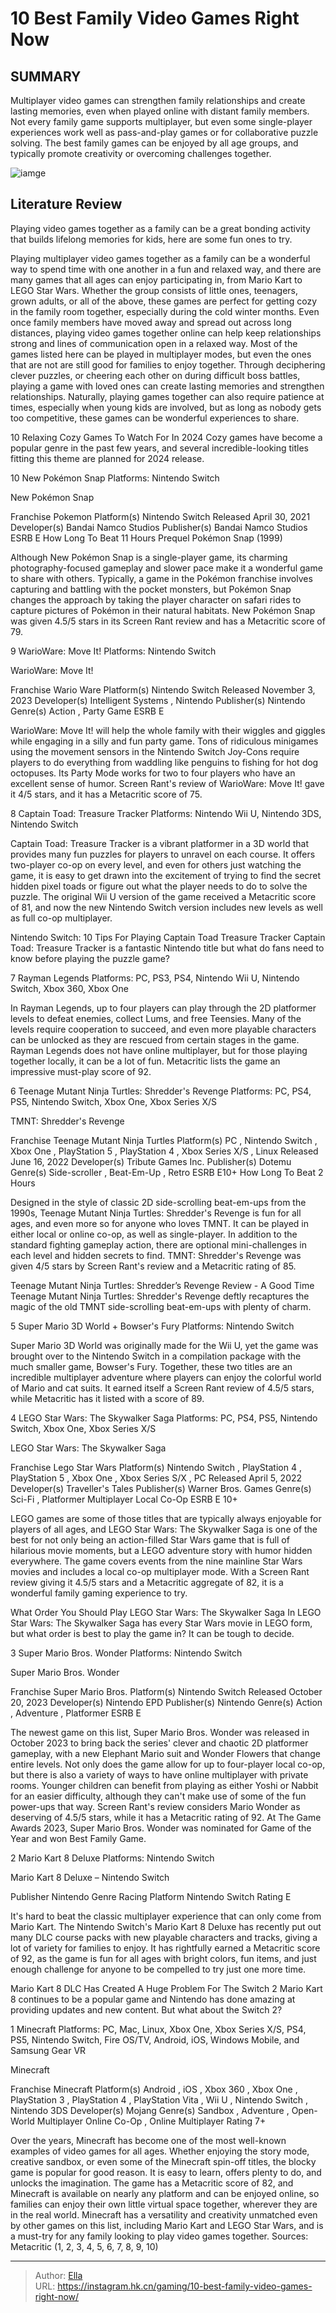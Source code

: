 # 10 Best Family Video Games Right Now


## SUMMARY 


 Multiplayer video games can strengthen family relationships and create lasting memories, even when played online with distant family members. 
 Not every family game supports multiplayer, but even some single-player experiences work well as pass-and-play games or for collaborative puzzle solving. 
 The best family games can be enjoyed by all age groups, and typically promote creativity or overcoming challenges together. 

![iamge](https://static1.srcdn.com/wordpress/wp-content/uploads/2023/12/family-video-games.jpg)

## Literature Review

Playing video games together as a family can be a great bonding activity that builds lifelong memories for kids, here are some fun ones to try.




Playing multiplayer video games together as a family can be a wonderful way to spend time with one another in a fun and relaxed way, and there are many games that all ages can enjoy participating in, from Mario Kart to LEGO Star Wars. Whether the group consists of little ones, teenagers, grown adults, or all of the above, these games are perfect for getting cozy in the family room together, especially during the cold winter months. Even once family members have moved away and spread out across long distances, playing video games together online can help keep relationships strong and lines of communication open in a relaxed way.
Most of the games listed here can be played in multiplayer modes, but even the ones that are not are still good for families to enjoy together. Through deciphering clever puzzles, or cheering each other on during difficult boss battles, playing a game with loved ones can create lasting memories and strengthen relationships. Naturally, playing games together can also require patience at times, especially when young kids are involved, but as long as nobody gets too competitive, these games can be wonderful experiences to share.
            
 
 10 Relaxing Cozy Games To Watch For In 2024 
Cozy games have become a popular genre in the past few years, and several incredible-looking titles fitting this theme are planned for 2024 release.












 








 10  New Pokémon Snap 
Platforms: Nintendo Switch
        

  New Pokémon Snap  


  Franchise    Pokemon     Platform(s)    Nintendo Switch     Released    April 30, 2021     Developer(s)    Bandai Namco Studios     Publisher(s)    Bandai Namco Studios     ESRB    E     How Long To Beat    11 Hours     Prequel    Pokémon Snap (1999)    


Although New Pokémon Snap is a single-player game, its charming photography-focused gameplay and slower pace make it a wonderful game to share with others. Typically, a game in the Pokémon franchise involves capturing and battling with the pocket monsters, but Pokémon Snap changes the approach by taking the player character on safari rides to capture pictures of Pokémon in their natural habitats. New Pokémon Snap was given 4.5/5 stars in its Screen Rant review and has a Metacritic score of 79.





 9  WarioWare: Move It! 
Platforms: Nintendo Switch
        

  WarioWare: Move It!  


  Franchise    Wario Ware     Platform(s)    Nintendo Switch     Released    November 3, 2023     Developer(s)    Intelligent Systems , Nintendo     Publisher(s)    Nintendo     Genre(s)    Action , Party Game     ESRB    E    


WarioWare: Move It! will help the whole family with their wiggles and giggles while engaging in a silly and fun party game. Tons of ridiculous minigames using the movement sensors in the Nintendo Switch Joy-Cons require players to do everything from waddling like penguins to fishing for hot dog octopuses. Its Party Mode works for two to four players who have an excellent sense of humor. Screen Rant&#39;s review of WarioWare: Move It! gave it 4/5 stars, and it has a Metacritic score of 75.





 8  Captain Toad: Treasure Tracker 
Platforms: Nintendo Wii U, Nintendo 3DS, Nintendo Switch


 







Captain Toad: Treasure Tracker is a vibrant platformer in a 3D world that provides many fun puzzles for players to unravel on each course. It offers two-player co-op on every level, and even for others just watching the game, it is easy to get drawn into the excitement of trying to find the secret hidden pixel toads or figure out what the player needs to do to solve the puzzle. The original Wii U version of the game received a Metacritic score of 81, and now the new Nintendo Switch version includes new levels as well as full co-op multiplayer.
            
 
 Nintendo Switch: 10 Tips For Playing Captain Toad Treasure Tracker 
Captain Toad: Treasure Tracker is a fantastic Nintendo title but what do fans need to know before playing the puzzle game? 








 7  Rayman Legends 
Platforms: PC, PS3, PS4, Nintendo Wii U, Nintendo Switch, Xbox 360, Xbox One
        

In Rayman Legends, up to four players can play through the 2D platformer levels to defeat enemies, collect Lums, and free Teensies. Many of the levels require cooperation to succeed, and even more playable characters can be unlocked as they are rescued from certain stages in the game. Rayman Legends does not have online multiplayer, but for those playing together locally, it can be a lot of fun. Metacritic lists the game an impressive must-play score of 92.





 6  Teenage Mutant Ninja Turtles: Shredder&#39;s Revenge 
Platforms: PC, PS4, PS5, Nintendo Switch, Xbox One, Xbox Series X/S


 







  TMNT: Shredder&#39;s Revenge  


  Franchise    Teenage Mutant Ninja Turtles     Platform(s)    PC , Nintendo Switch , Xbox One , PlayStation 5 , PlayStation 4 , Xbox Series X/S , Linux     Released    June 16, 2022     Developer(s)    Tribute Games Inc.     Publisher(s)    Dotemu     Genre(s)    Side-scroller , Beat-Em-Up , Retro     ESRB    E10&#43;     How Long To Beat    2 Hours    


Designed in the style of classic 2D side-scrolling beat-em-ups from the 1990s, Teenage Mutant Ninja Turtles: Shredder&#39;s Revenge is fun for all ages, and even more so for anyone who loves TMNT. It can be played in either local or online co-op, as well as single-player. In addition to the standard fighting gameplay action, there are optional mini-challenges in each level and hidden secrets to find. TMNT: Shredder&#39;s Revenge was given 4/5 stars by Screen Rant&#39;s review and a Metacritic rating of 85.
            
 
 Teenage Mutant Ninja Turtles: Shredder’s Revenge Review - A Good Time 
Teenage Mutant Ninja Turtles: Shredder&#39;s Revenge deftly recaptures the magic of the old TMNT side-scrolling beat-em-ups with plenty of charm.








 5  Super Mario 3D World &#43; Bowser&#39;s Fury 
Platforms: Nintendo Switch
        

Super Mario 3D World was originally made for the Wii U, yet the game was brought over to the Nintendo Switch in a compilation package with the much smaller game, Bowser&#39;s Fury. Together, these two titles are an incredible multiplayer adventure where players can enjoy the colorful world of Mario and cat suits. It earned itself a Screen Rant review of 4.5/5 stars, while Metacritic has it listed with a score of 89.





 4  LEGO Star Wars: The Skywalker Saga 
Platforms: PC, PS4, PS5, Nintendo Switch, Xbox One, Xbox Series X/S
        

  LEGO Star Wars: The Skywalker Saga  


  Franchise    Lego Star Wars     Platform(s)    Nintendo Switch , PlayStation 4 , PlayStation 5 , Xbox One , Xbox Series S/X , PC     Released    April 5, 2022     Developer(s)    Traveller&#39;s Tales     Publisher(s)    Warner Bros. Games     Genre(s)     Sci-Fi , Platformer     Multiplayer    Local Co-Op     ESRB    E 10&#43;    


LEGO games are some of those titles that are typically always enjoyable for players of all ages, and LEGO Star Wars: The Skywalker Saga is one of the best for not only being an action-filled Star Wars game that is full of hilarious movie moments, but a LEGO adventure story with humor hidden everywhere. The game covers events from the nine mainline Star Wars movies and includes a local co-op multiplayer mode. With a Screen Rant review giving it 4.5/5 stars and a Metacritic aggregate of 82, it is a wonderful family gaming experience to try.
            
 
 What Order You Should Play LEGO Star Wars: The Skywalker Saga In 
LEGO Star Wars: The Skywalker Saga has every Star Wars movie in LEGO form, but what order is best to play the game in? It can be tough to decide.








 3  Super Mario Bros. Wonder 
Platforms: Nintendo Switch


 







  Super Mario Bros. Wonder  


  Franchise    Super Mario Bros.     Platform(s)    Nintendo Switch     Released    October 20, 2023     Developer(s)    Nintendo EPD     Publisher(s)    Nintendo     Genre(s)    Action , Adventure , Platformer     ESRB    E    


The newest game on this list, Super Mario Bros. Wonder was released in October 2023 to bring back the series&#39; clever and chaotic 2D platformer gameplay, with a new Elephant Mario suit and Wonder Flowers that change entire levels. Not only does the game allow for up to four-player local co-op, but there is also a variety of ways to have online multiplayer with private rooms. Younger children can benefit from playing as either Yoshi or Nabbit for an easier difficulty, although they can&#39;t make use of some of the fun power-ups that way. Screen Rant&#39;s review considers Mario Wonder as deserving of 4.5/5 stars, while it has a Metacritic rating of 92.
At The Game Awards 2023, Super Mario Bros. Wonder was nominated for Game of the Year and won Best Family Game. 






 2  Mario Kart 8 Deluxe 
Platforms: Nintendo Switch
        

 Mario Kart 8 Deluxe – Nintendo Switch 


  Publisher    Nintendo     Genre    Racing     Platform    Nintendo Switch     Rating    E    


It&#39;s hard to beat the classic multiplayer experience that can only come from Mario Kart. The Nintendo Switch&#39;s Mario Kart 8 Deluxe has recently put out many DLC course packs with new playable characters and tracks, giving a lot of variety for families to enjoy. It has rightfully earned a Metacritic score of 92, as the game is fun for all ages with bright colors, fun items, and just enough challenge for anyone to be compelled to try just one more time.
            
 
 Mario Kart 8 DLC Has Created A Huge Problem For The Switch 2 
Mario Kart 8 continues to be a popular game and Nintendo has done amazing at providing updates and new content. But what about the Switch 2?








 1  Minecraft 
Platforms: PC, Mac, Linux, Xbox One, Xbox Series X/S, PS4, PS5, Nintendo Switch, Fire OS/TV, Android, iOS, Windows Mobile, and Samsung Gear VR
        

  Minecraft  


  Franchise    Minecraft     Platform(s)    Android , iOS , Xbox 360 , Xbox One , PlayStation 3 , PlayStation 4 , PlayStation Vita , Wii U , Nintendo Switch , Nintendo 3DS     Developer(s)    Mojang     Genre(s)    Sandbox , Adventure , Open-World     Multiplayer    Online Co-Op , Online Multiplayer     Rating    7&#43;    


Over the years, Minecraft has become one of the most well-known examples of video games for all ages. Whether enjoying the story mode, creative sandbox, or even some of the Minecraft spin-off titles, the blocky game is popular for good reason. It is easy to learn, offers plenty to do, and unlocks the imagination. The game has a Metacritic score of 82, and Minecraft is available on nearly any platform and can be enjoyed online, so families can enjoy their own little virtual space together, wherever they are in the real world. Minecraft has a versatility and creativity unmatched even by other games on this list, including Mario Kart and LEGO Star Wars, and is a must-try for any family looking to play video games together.
Sources: Metacritic (1, 2, 3, 4, 5, 6, 7, 8, 9, 10)

---

> Author: [Ella](https://instagram.hk.cn/)  
> URL: https://instagram.hk.cn/gaming/10-best-family-video-games-right-now/  

